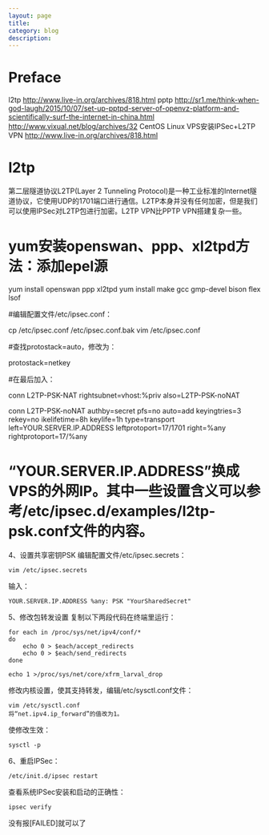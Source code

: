 ```yaml
---
layout: page
title:
category: blog
description:
---
```

# Preface

l2tp
http://www.live-in.org/archives/818.html
pptp
http://sr1.me/think-when-god-laugh/2015/10/07/set-up-pptpd-server-of-openvz-platform-and-scientifically-surf-the-internet-in-china.html
http://www.vixual.net/blog/archives/32
CentOS Linux VPS安装IPSec+L2TP VPN
http://www.live-in.org/archives/818.html

# l2tp
第二层隧道协议L2TP(Layer 2 Tunneling Protocol)是一种工业标准的Internet隧道协议，它使用UDP的1701端口进行通信。L2TP本身并没有任何加密，但是我们可以使用IPSec对L2TP包进行加密。L2TP VPN比PPTP VPN搭建复杂一些。

# yum安装openswan、ppp、xl2tpd方法：添加epel源
yum install openswan ppp xl2tpd
yum install make gcc gmp-devel bison flex lsof

#编辑配置文件/etc/ipsec.conf：

cp /etc/ipsec.conf /etc/ipsec.conf.bak
vim /etc/ipsec.conf

#查找protostack=auto，修改为：

protostack=netkey

#在最后加入：

conn L2TP-PSK-NAT
    rightsubnet=vhost:%priv
    also=L2TP-PSK-noNAT

conn L2TP-PSK-noNAT
    authby=secret
    pfs=no
    auto=add
    keyingtries=3
    rekey=no
    ikelifetime=8h
    keylife=1h
    type=transport
    left=YOUR.SERVER.IP.ADDRESS
    leftprotoport=17/1701
    right=%any
    rightprotoport=17/%any

# “YOUR.SERVER.IP.ADDRESS”换成VPS的外网IP。其中一些设置含义可以参考/etc/ipsec.d/examples/l2tp-psk.conf文件的内容。

4、设置共享密钥PSK
编辑配置文件/etc/ipsec.secrets：

	vim /etc/ipsec.secrets

输入：

	YOUR.SERVER.IP.ADDRESS %any: PSK "YourSharedSecret"

5、修改包转发设置
复制以下两段代码在终端里运行：

	for each in /proc/sys/net/ipv4/conf/*
	do
		echo 0 > $each/accept_redirects
		echo 0 > $each/send_redirects
	done

	echo 1 >/proc/sys/net/core/xfrm_larval_drop

修改内核设置，使其支持转发，编辑/etc/sysctl.conf文件：

	vim /etc/sysctl.conf
	将“net.ipv4.ip_forward”的值改为1。

使修改生效：

	sysctl -p

6、重启IPSec：

	/etc/init.d/ipsec restart

查看系统IPSec安装和启动的正确性：

	ipsec verify

没有报[FAILED]就可以了
